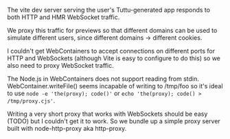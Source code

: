 The vite dev server serving the user's Tuttu-generated app responds to both
HTTP and HMR WebSocket traffic.

We proxy this traffic for previews so that different domains can be used
to simulate different users, since different domains -> different cookies.

I couldn't get WebContainers to accept connections on different ports for
HTTP and WebSockets (although Vite is easy to configure to do this) so
we also need to proxy WebSocket traffic.

The Node.js in WebContainers does not support reading from stdin.
WebContainer.writeFile() seems incapable of writing to /tmp/foo
so it's ideal to use `node -e 'the(proxy); code()'` or
`echo 'the(proxy); code() > /tmp/proxy.cjs'`.

Writing a very short proxy that works with WebSockets should be easy
(TODO) but I couldn't get it to work. So we bundle up a simple proxy server
built with node-http-proxy aka http-proxy.
